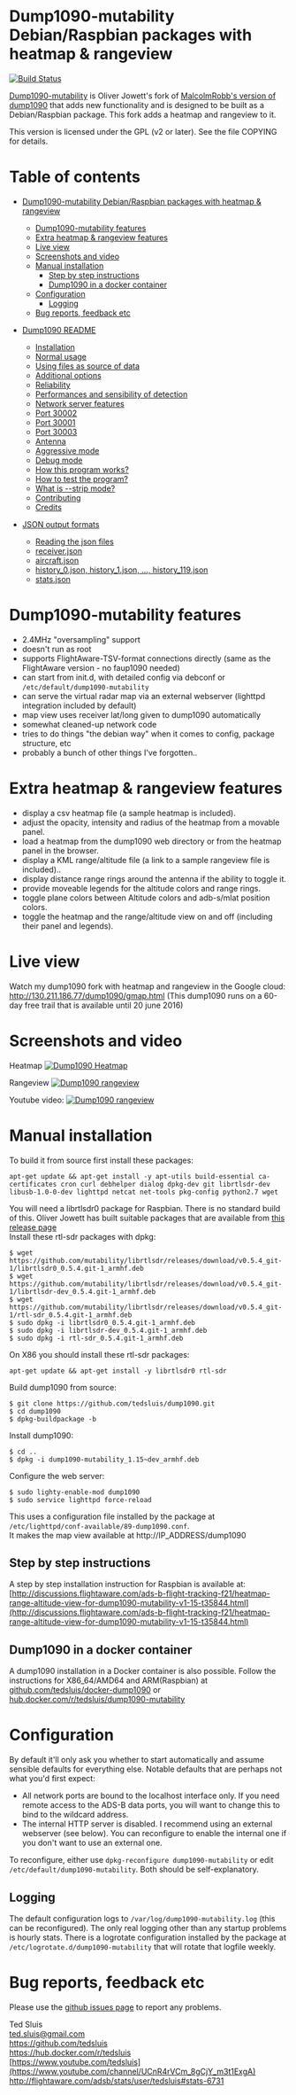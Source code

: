 # Dump1090-mutability Debian/Raspbian packages with heatmap & rangeview
[![Build Status](https://travis-ci.org/mutability/dump1090.svg?branch=master)](https://travis-ci.org/mutability/dump1090)  
   
[Dump1090-mutability](https://github.com/mutability/dump1090) is Oliver Jowett's fork of [MalcolmRobb's version of dump1090](https://github.com/MalcolmRobb/dump1090)
that adds new functionality and is designed to be built as
a Debian/Raspbian package.
This fork adds a heatmap and rangeview to it.

This version is licensed under the GPL (v2 or later).
See the file COPYING for details.  
  
# Table of contents  

   * [Dump1090-mutability Debian/Raspbian packages with heatmap &amp; rangeview](README.md#dump1090-mutability-debianraspbian-packages-with-heatmap--rangeview)
      * [Dump1090-mutability features](README.md#dump1090-mutability-features)
      * [Extra heatmap &amp; rangeview features](README.md#extra-heatmap--rangeview-features)
      * [Live view](README.md#live-view)
      * [Screenshots and video](README.md#screenshots-and-video)
      * [Manual installation](README.md#manual-installation)
         * [Step by step instructions](README.md#step-by-step-instructions)
         * [Dump1090 in a docker container](README.md#dump1090-in-a-docker-container)
      * [Configuration](README.md#configuration)
         * [Logging](README.md#logging)
      * [Bug reports, feedback etc](README.md#bug-reports-feedback-etc)

   * [Dump1090 README](README-dump1090.md#dump1090-readme)
      * [Installation](README-dump1090.md#installation)
      * [Normal usage](README-dump1090.md#normal-usage)
      * [Using files as source of data](README-dump1090.md#using-files-as-source-of-data)
      * [Additional options](README-dump1090.md#additional-options)
      * [Reliability](README-dump1090.md#reliability)
      * [Performances and sensibility of detection](README-dump1090.md#performances-and-sensibility-of-detection)
      * [Network server features](README-dump1090.md#network-server-features)
      * [Port 30002](README-dump1090.md#port-30002)
      * [Port 30001](README-dump1090.md#port-30001)
      * [Port 30003](README-dump1090.md#port-30003)
      * [Antenna](README-dump1090.md#antenna)
      * [Aggressive mode](README-dump1090.md#aggressive-mode)
      * [Debug mode](README-dump1090.md#debug-mode)
      * [How this program works?](README-dump1090.md#how-this-program-works)
      * [How to test the program?](README-dump1090.md#how-to-test-the-program)
      * [What is --strip mode?](README-dump1090.md#what-is---strip-mode)
      * [Contributing](README-dump1090.md#contributing)
      * [Credits](README-dump1090.md#credits)

   * [JSON output formats](README-json.md#json-output-formats)
      * [Reading the json files](README-json.md#reading-the-json-files)
      * [receiver.json](README-json.md#receiverjson)
      * [aircraft.json](README-json.md#aircraftjson)
      * [history_0.json, history_1.json, ..., history_119.json](README-json.md#history_0json-history_1json--history_119json)
      * [stats.json](README-json.md#statsjson)
      
# Dump1090-mutability features

* 2.4MHz "oversampling" support
* doesn't run as root
* supports FlightAware-TSV-format connections directly (same as the FlightAware version - no faup1090 needed)
* can start from init.d, with detailed config via debconf or `/etc/default/dump1090-mutability`
* can serve the virtual radar map via an external webserver (lighttpd integration included by default)
* map view uses receiver lat/long given to dump1090 automatically
* somewhat cleaned-up network code
* tries to do things "the debian way" when it comes to config, package structure, etc
* probably a bunch of other things I've forgotten..

# Extra heatmap & rangeview features

* display a csv heatmap file (a sample heatmap is included).
* adjust the opacity, intensity and radius of the heatmap from a movable panel.
* load a heatmap from the dump1090 web directory or from the heatmap panel in the browser.
* display a KML range/altitude file (a link to a sample rangeview file is included)..
* display distance range rings around the antenna if the ability to toggle it.
* provide moveable legends for the altitude colors and range rings.
* toggle plane colors between Altitude colors and adb-s/mlat position colors.
* toggle the heatmap and the range/altitude view on and off (including their panel and legends).

# Live view

Watch my dump1090 fork with heatmap and rangeview in the Google cloud: http://130.211.186.77/dump1090/gmap.html
(This dump1090 runs on a 60-day free trail that is available until 20 june 2016)

# Screenshots and video

Heatmap
[![Dump1090 Heatmap](https://raw.githubusercontent.com/tedsluis/dump1090/master/img/heatmapexample16.png)](https://raw.githubusercontent.com/tedsluis/dump1090/master/img/heatmapexample16.png)

Rangeview
[![Dump1090 rangeview](https://raw.githubusercontent.com/tedsluis/dump1090/master/img/rangeviewexample16.png)](https://raw.githubusercontent.com/tedsluis/dump1090/master/img/rangeviewexample16.png)

Youtube video:
[![Dump1090 rangeview](https://raw.githubusercontent.com/tedsluis/dump1090/master/img/youtube16.png)](https://www.youtube.com/watch?v=Qz4XSFRjLTI)

# Manual installation

To build it from source first install these packages:
````
apt-get update && apt-get install -y apt-utils build-essential ca-certificates cron curl debhelper dialog dpkg-dev git librtlsdr-dev libusb-1.0-0-dev lighttpd netcat net-tools pkg-config python2.7 wget 
````

You will need a librtlsdr0 package for Raspbian.
There is no standard build of this.
Oliver Jowett has built suitable packages that are available from 
[this release page](https://github.com/mutability/librtlsdr/releases)  
Install these rtl-sdr  packages with dpkg:   
````
$ wget https://github.com/mutability/librtlsdr/releases/download/v0.5.4_git-1/librtlsdr0_0.5.4.git-1_armhf.deb
$ wget https://github.com/mutability/librtlsdr/releases/download/v0.5.4_git-1/librtlsdr-dev_0.5.4.git-1_armhf.deb
$ wget https://github.com/mutability/librtlsdr/releases/download/v0.5.4_git-1/rtl-sdr_0.5.4.git-1_armhf.deb
$ sudo dpkg -i librtlsdr0_0.5.4.git-1_armhf.deb
$ sudo dpkg -i librtlsdr-dev_0.5.4.git-1_armhf.deb
$ sudo dpkg -i rtl-sdr_0.5.4.git-1_armhf.deb
````

On X86 you should install these rtl-sdr packages:   
````
apt-get update && apt-get install -y librtlsdr0 rtl-sdr 
````

Build dump1090 from source:
````
$ git clone https://github.com/tedsluis/dump1090.git
$ cd dump1090
$ dpkg-buildpackage -b
````

Install dump1090:
````
$ cd ..
$ dpkg -i dump1090-mutability_1.15~dev_armhf.deb
````

Configure the web server:
````
$ sudo lighty-enable-mod dump1090
$ sudo service lighttpd force-reload
````
This uses a configuration file installed by the package at `/etc/lighttpd/conf-available/89-dump1090.conf`.   
It makes the map view available at http://IP_ADDRESS/dump1090

## Step by step instructions

A step by step installation instruction for Raspbian is available at: 
[http://discussions.flightaware.com/ads-b-flight-tracking-f21/heatmap-range-altitude-view-for-dump1090-mutability-v1-15-t35844.html](http://discussions.flightaware.com/ads-b-flight-tracking-f21/heatmap-range-altitude-view-for-dump1090-mutability-v1-15-t35844.html)   

## Dump1090 in a docker container
  
A dump1090 installation in a Docker container is also possible. Follow the instructions for X86_64/AMD64 and ARM(Raspbian) at [github.com/tedsluis/docker-dump1090](https://github.com/tedsluis/docker-dump1090) or [hub.docker.com/r/tedsluis/dump1090-mutability](https://hub.docker.com/r/tedsluis/dump1090-mutability)   

# Configuration

By default it'll only ask you whether to start automatically and assume sensible defaults for everything else.
Notable defaults that are perhaps not what you'd first expect:

* All network ports are bound to the localhost interface only.
  If you need remote access to the ADS-B data ports, you will want to change this to bind to the wildcard address.
* The internal HTTP server is disabled. I recommend using an external webserver (see below).
  You can reconfigure to enable the internal one if you don't want to use an external one.

To reconfigure, either use `dpkg-reconfigure dump1090-mutability` or edit `/etc/default/dump1090-mutability`. Both should be self-explanatory.

## Logging

The default configuration logs to `/var/log/dump1090-mutability.log` (this can be reconfigured).
The only real logging other than any startup problems is hourly stats.
There is a logrotate configuration installed by the package at `/etc/logrotate.d/dump1090-mutability` that will rotate that logfile weekly.

# Bug reports, feedback etc

Please use the [github issues page](https://github.com/tedsluis/dump1090/issues) to report any problems.

Ted Sluis  
ted.sluis@gmail.com  
https://github.com/tedsluis  
https://hub.docker.com/r/tedsluis  
[https://www.youtube.com/tedsluis](https://www.youtube.com/channel/UCnR4rVCm_8gCjY_m3t1ExgA)   
http://flightaware.com/adsb/stats/user/tedsluis#stats-6731  
